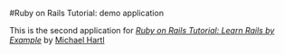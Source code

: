 #Ruby on Rails Tutorial: demo application

This is the second application for  [*Ruby on Rails Tutorial: Learn Rails by Example*](http://railstutorial.org) by [Michael Hartl](http://michaelhartl.com)


